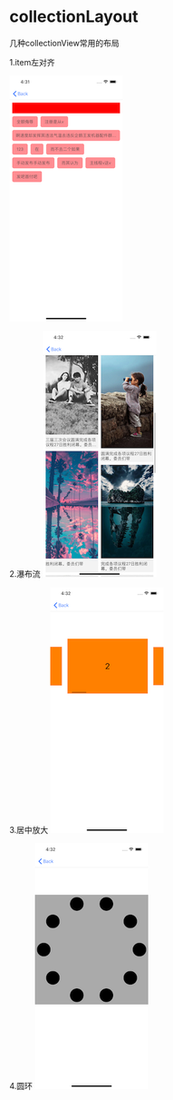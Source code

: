 # collectionLayout
几种collectionView常用的布局


1.item左对齐

![image](https://github.com/lyt1123/collectionLayout/blob/master/screenShoots/1.png)

2.瀑布流
![image](https://github.com/lyt1123/collectionLayout/blob/master/screenShoots/2.png)

3.居中放大
![image](https://github.com/lyt1123/collectionLayout/blob/master/screenShoots/3.png)

4.圆环
![image](https://github.com/lyt1123/collectionLayout/blob/master/screenShoots/4.png)
